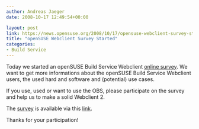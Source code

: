 ```yaml
---
author: Andreas Jaeger
date: 2008-10-17 12:49:54+00:00

layout: post
link: https://news.opensuse.org/2008/10/17/opensuse-webclient-survey-started/
title: "openSUSE Webclient Survey Started"
categories:
- Build Service
---
```

Today we started an openSUSE Build Service Webclient [online survey](http://www.surveymonkey.com/s.aspx?sm=d4ovT179sAK_2f1gmuApBAjg_3d_3d). We want to get more informations about the openSUSE Build Service Webclient users, the used hard and software and (potential) use cases.

If you use, used or want to use the OBS, please participate on the survey and help us to make a solid Webclient 2.

The [survey](http://www.surveymonkey.com/s.aspx?sm=d4ovT179sAK_2f1gmuApBAjg_3d_3d) is available via this [link](http://www.surveymonkey.com/s.aspx?sm=d4ovT179sAK_2f1gmuApBAjg_3d_3d).

Thanks for your participation!		
